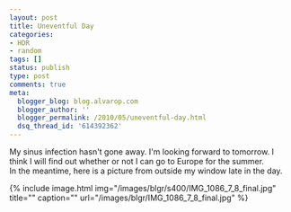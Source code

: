 ```yaml
---
layout: post
title: Uneventful Day
categories:
- HDR
- random
tags: []
status: publish
type: post
comments: true
meta:
  blogger_blog: blog.alvarop.com
  blogger_author: ''
  blogger_permalink: /2010/05/uneventful-day.html
  dsq_thread_id: '614392362'
---
```

My sinus infection hasn't gone away. I'm looking forward to tomorrow. I think I will find out whether or not I can go to Europe for the summer.<br />In the meantime, here is a picture from outside my window late in the day.

{% include image.html
            img="/images/blgr/s400/IMG_1086_7_8_final.jpg"
            title=""
            caption=""
            url="/images/blgr/IMG_1086_7_8_final.jpg" %}
